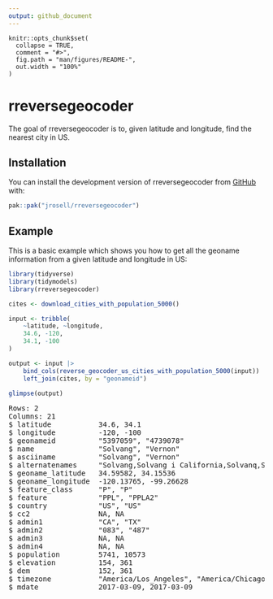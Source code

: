 ```yaml
---
output: github_document
---
```


<!-- README.md is generated from README.Rmd. Please edit that file -->

```{r, include = FALSE}
knitr::opts_chunk$set(
  collapse = TRUE,
  comment = "#>",
  fig.path = "man/figures/README-",
  out.width = "100%"
)
```

# rreversegeocoder

<!-- badges: start -->
<!-- badges: end -->

The goal of rreversegeocoder is to, given latitude and longitude, find the nearest city in US.

## Installation

You can install the development version of rreversegeocoder from [GitHub](https://github.com/jrosell/rreversegeocoder) with:

``` r
pak::pak("jrosell/rreversegeocoder")
```

## Example

This is a basic example which shows you how to get all the geoname information
from a given latitude and longitude in US:

``` r
library(tidyverse)
library(tidymodels)
library(rreversegeocoder)

cites <- download_cities_with_population_5000()

input <- tribble(
    ~latitude, ~longitude,
    34.6, -120,
    34.1, -100
)

output <- input |>
    bind_cols(reverse_geocoder_us_cities_with_population_5000(input)) |>
    left_join(cites, by = "geonameid")

glimpse(output)
```
<pre>
Rows: 2
Columns: 21
$ latitude          <dbl> 34.6, 34.1
$ longitude         <dbl> -120, -100
$ geonameid         <chr> "5397059", "4739078"
$ name              <chr> "Solvang", "Vernon"
$ asciiname         <chr> "Solvang", "Vernon"
$ alternatenames    <chr> "Solvang,Solvang i California,Solvanq,Solveng,solbhya…
$ geoname_latitude  <dbl> 34.59582, 34.15536
$ geoname_longitude <dbl> -120.13765, -99.26628
$ feature_class     <chr> "P", "P"
$ feature           <chr> "PPL", "PPLA2"
$ country           <chr> "US", "US"
$ cc2               <chr> NA, NA
$ admin1            <chr> "CA", "TX"
$ admin2            <chr> "083", "487"
$ admin3            <chr> NA, NA
$ admin4            <chr> NA, NA
$ population        <dbl> 5741, 10573
$ elevation         <dbl> 154, 361
$ dem               <dbl> 152, 361
$ timezone          <chr> "America/Los_Angeles", "America/Chicago"
$ mdate             <date> 2017-03-09, 2017-03-09
</pre>

